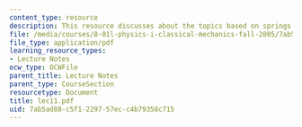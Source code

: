 ```yaml
---
content_type: resource
description: This resource discusses about the topics based on springs.
file: /media/courses/8-01l-physics-i-classical-mechanics-fall-2005/7ab5ad88c5f1229757ecc4b79358c715_lec11.pdf
file_type: application/pdf
learning_resource_types:
- Lecture Notes
ocw_type: OCWFile
parent_title: Lecture Notes
parent_type: CourseSection
resourcetype: Document
title: lec11.pdf
uid: 7ab5ad88-c5f1-2297-57ec-c4b79358c715
---
```

